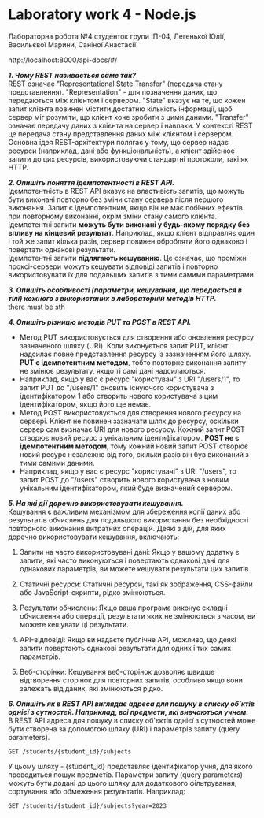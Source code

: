 # Laboratory work 4 - Node.js

Лабораторна робота №4 студенток групи ІП-04, Легенької Юлії, Васильєвої Марини, Саніної Анастасії.

http://localhost:8000/api-docs/#/

**_1. Чому REST називається саме так?_**
<br/>
REST означає "Representational State Transfer" (передача стану представлення). "Representation" - для позначення даних, що передаються між клієнтом і сервером. "State" вказує на те, що кожен запит клієнта повинен містити достатню кількість інформації, щоб сервер міг розуміти, що клієнт хоче зробити з цими даними. "Transfer" означає передачу даних з клієнта на сервер і навпаки. У контексті REST це передача стану представлення даних між клієнтом і сервером.
<br/>
Основна ідея REST-архітектури полягає у тому, що сервер надає ресурси (наприклад, дані або функціональність), а клієнт здійснює запити до цих ресурсів, використовуючи стандартні протоколи, такі як HTTP.

**_2. Опишіть поняття ідемпотентності в REST API._**
<br/>
Ідемпотентність в REST API вказує на властивість запитів, що можуть бути виконані повторно без зміни стану сервера після першого виконання. Запит є ідемпотентним, якщо він не має побічних ефектів при повторному виконанні, окрім зміни стану самого клієнта.
<br/>
Ідемпотентні запити **можуть бути виконані у будь-якому порядку без впливу на кінцевий результат**. Наприклад, якщо клієнт відправляє один і той же запит кілька разів, сервер повинен обробляти його однаково і повертати однакові результати.
<br/>
Ідемпотентні запити **підлягають кешуванню**. Це означає, що проміжні проксі-сервери можуть кешувати відповіді запитів і повторно використовувати їх для подальших запитів з тими самими параметрами.

**_3. Опишіть особливості (параметри, кешування, що передається в тілі) кожного з
використаних в лабораторній методів HTTP._**
<br/>
there must be sth

**_4. Опишіть різницю методів PUT та POST в REST API._**
<br/>
- Метод PUT використовується для створення або оновлення ресурсу зазначеного шляху (URI). Коли виконується запит PUT, клієнт надсилає повне представлення ресурсу із зазначенням його шляху. **PUT є ідемпотентним методом**, тобто повторне виконання запиту не змінює результату, якщо ті самі дані надсилаються.
- Наприклад, якщо у вас є ресурс "користувач" з URI "/users/1", то запит PUT до "/users/1" оновить існуючого користувача з ідентифікатором 1 або створить нового користувача з цим ідентифікатором, якщо його ще немає.
- Метод POST використовується для створення нового ресурсу на сервері. Клієнт не повинен зазначати шлях до ресурсу, оскільки сервер сам визначає URI для нового ресурсу. Кожний запит POST створює новий ресурс з унікальним ідентифікатором. **POST не є ідемпотентним методом**, тому кожний новий запит POST створює новий ресурс незалежно від того, скільки разів він був виконаний з тими самими даними.
- Наприклад, якщо у вас є ресурс "користувачі" з URI "/users", то запит POST до "/users" створить нового користувача з новим унікальним ідентифікатором, який буде визначений сервером.


**_5. На які дії доречно використовувати кешування._**
<br/>
Кешування є важливим механізмом для збереження копії даних або результатів обчислень для подальшого використання без необхідності повторного виконання витратних операцій. Деякі з дій, для яких доречно використовувати кешування, включають:

1. Запити на часто використовувані дані: Якщо у вашому додатку є запити, які часто виконуються і повертають однакові дані для однакових параметрів, ви можете кешувати результати цих запитів. 

2. Статичні ресурси: Статичні ресурси, такі як зображення, CSS-файли або JavaScript-скрипти, рідко змінюються.

3. Результати обчислень: Якщо ваша програма виконує складні обчислення або операції, результати яких не змінюються з часом, ви можете кешувати ці результати.

4. API-відповіді: Якщо ви надаєте публічне API, можливо, що деякі запити повертають однакові результати для одних і тих самих параметрів.

5. Веб-сторінки: Кешування веб-сторінок дозволяє швидше відтворення сторінок для повторних запитів, особливо якщо вони залежать від даних, які змінюються рідко.

**_6. Опишіть як в REST API виглядає адреса для пошуку в списку обʼктів однієї з
сутностей. Наприклад, всі предмети, які вивчаються учнем._**
<br/>
В REST API адреса для пошуку в списку об'єктів однієї з сутностей може бути створена за допомогою шляху (URI) і параметрів запиту (query parameters).

```
GET /students/{student_id}/subjects
```
У цьому шляху - {student_id} представляє ідентифікатор учня, для якого проводиться пошук предметів. 
Параметри запиту (query parameters) можуть бути додані до цього шляху для додаткового фільтрування, сортування або обмеження результатів. Наприклад:
```
GET /students/{student_id}/subjects?year=2023
```